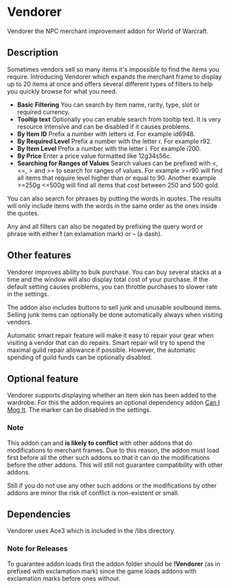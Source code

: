 # Vendorer
Vendorer the NPC merchant improvement addon for World of Warcraft.

## Description
Sometimes vendors sell so many items it's impossible to find the items you require. Introducing Vendorer which expands the merchant frame to display up to 20 items at once and offers several different types of filters to help you quickly browse for what you need.

* **Basic Filtering** You can search by item name, rarity, type, slot or required currency.
* **Tooltip text** Optionally you can enable search from tooltip text. It is very resource intensive and can be disabled if it causes problems.
* **By Item ID** Prefix a number with letters id. For example id6948.
* **By Required Level** Prefix a number with the letter r. For example r92.
* **By Item Level** Prefix a number with the letter i. For example i200.
* **By Price** Enter a price value formatted like 12g34s56c.
* **Searching for Ranges of Values** Search values can be prefixed with <, <=, > and >= to search for ranges of values. For example >=r90 will find all items that require level higher than or equal to 90. Another example >=250g <=500g will find all items that cost between 250 and 500 gold.

You can also search for phrases by putting the words in quotes. The results will only include items with the words in the same order as the ones inside the quotes.

Any and all filters can also be negated by prefixing the query word or phrase with either **!** (an exlamation mark) or **-** (a dash).

## Other features

Vendorer improves ability to bulk purchase. You can buy several stacks at a time and the window will also display total cost of your purchase. If the default setting causes problems, you can throttle purchases to slower rate in the settings.

The addon also includes buttons to sell junk and unusable soulbound items. Selling junk items can optionally be done automatically always when visiting vendors.

Automatic smart repair feature will make it easy to repair your gear when visiting a vendor that can do repairs. Smart repair will try to spend the maximal guild repair allowance if possible. However, the automatic spending of guild funds can be optionally disabled.

## Optional feature

Vendorer supports displaying whether an item skin has been added to the wardrobe. For this the addon requires an optional dependency addon [Can I Mog It](http://mods.curse.com/addons/wow/can-i-mog-it). The marker can be disabled in the settings.

### Note

This addon can and **is likely to conflict** with other addons that do modifications to merchant frames. Due to this reason, the addon must load first before all the other such addons so that it can do the modifications before the other addons. This will still not guarantee compatibility with other addons.

Still if you do not use any other such addons or the modifications by other addons are minor the risk of conflict is non-existent or small.

## Dependencies
Vendorer uses Ace3 which is included in the /libs directory.

### Note for Releases

To guarantee addon loads first the addon folder should be **!Vendorer** (as in prefixed with exclamation mark) since the game loads addons with exclamation marks before ones without.
